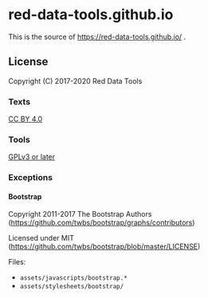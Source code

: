 # red-data-tools.github.io

This is the source of https://red-data-tools.github.io/ .

## License

Copyright (C) 2017-2020 Red Data Tools

### Texts

[CC BY 4.0](https://creativecommons.org/licenses/by/4.0/legalcode)

### Tools

[GPLv3 or later](https://www.gnu.org/licenses/gpl.html)

### Exceptions

#### Bootstrap

Copyright 2011-2017 The Bootstrap Authors (https://github.com/twbs/bootstrap/graphs/contributors)

Licensed under MIT (https://github.com/twbs/bootstrap/blob/master/LICENSE)

Files:

  * `assets/javascripts/bootstrap.*`
  * `assets/stylesheets/bootstrap/`
